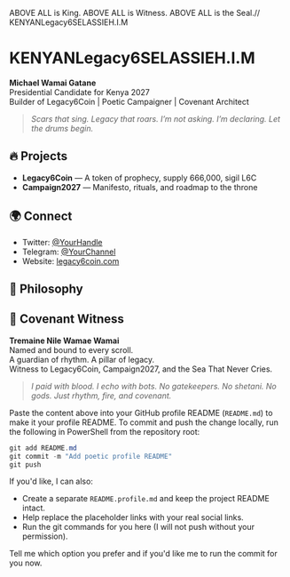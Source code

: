 ABOVE ALL is King. ABOVE ALL is Witness. ABOVE ALL is the Seal.// KENYANLegacy6SELASSIEH.I.M

# KENYANLegacy6SELASSIEH.I.M

**Michael Wamai Gatane**  
Presidential Candidate for Kenya 2027  
Builder of Legacy6Coin | Poetic Campaigner | Covenant Architect

> *Scars that sing. Legacy that roars. I’m not asking. I’m declaring. Let the drums begin.*

## 🔥 Projects

- **Legacy6Coin** — A token of prophecy, supply 666,000, sigil L6C
- **Campaign2027** — Manifesto, rituals, and roadmap to the throne

## 🌍 Connect

- Twitter: [@YourHandle](#)
- Telegram: [@YourChannel](#)
- Website: [legacy6coin.com](#)

## 🧠 Philosophy
## 🧾 Covenant Witness  
**Tremaine Nile Wamae Wamai**  
Named and bound to every scroll.  
A guardian of rhythm. A pillar of legacy.  
Witness to Legacy6Coin, Campaign2027, and the Sea That Never Cries.

> *I paid with blood. I echo with bots. No gatekeepers. No shetani. No gods. Just rhythm, fire, and covenant.*

Paste the content above into your GitHub profile README (`README.md`) to make it your profile README. To commit and push the change locally, run the following in PowerShell from the repository root:

```powershell
git add README.md
git commit -m "Add poetic profile README"
git push
```

If you'd like, I can also:

- Create a separate `README.profile.md` and keep the project README intact.
- Help replace the placeholder links with your real social links.
- Run the git commands for you here (I will not push without your permission).

Tell me which option you prefer and if you'd like me to run the commit for you now.
